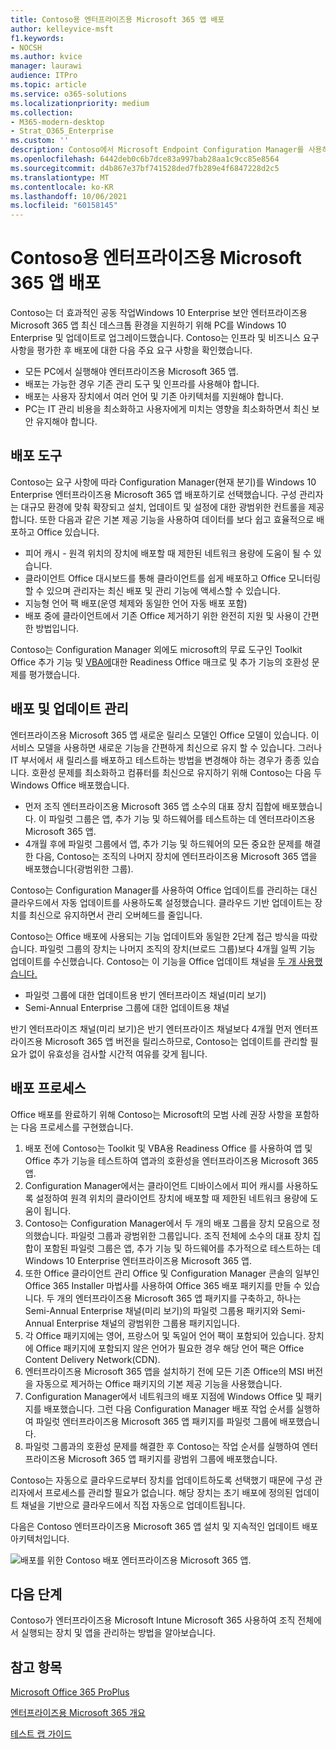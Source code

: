 ```yaml
---
title: Contoso용 엔터프라이즈용 Microsoft 365 앱 배포
author: kelleyvice-msft
f1.keywords:
- NOCSH
ms.author: kvice
manager: laurawi
audience: ITPro
ms.topic: article
ms.service: o365-solutions
ms.localizationpriority: medium
ms.collection:
- M365-modern-desktop
- Strat_O365_Enterprise
ms.custom: ''
description: Contoso에서 Microsoft Endpoint Configuration Manager를 사용하여 엔터프라이즈용 Microsoft 365 앱을 배포하는 방식을 이해합니다.
ms.openlocfilehash: 6442deb0c6b7dce83a997bab28aa1c9cc85e8564
ms.sourcegitcommit: d4b867e37bf741528ded7fb289e4f6847228d2c5
ms.translationtype: MT
ms.contentlocale: ko-KR
ms.lasthandoff: 10/06/2021
ms.locfileid: "60158145"
---
```

# <a name="microsoft-365-apps-for-enterprise-deployment-for-contoso"></a>Contoso용 엔터프라이즈용 Microsoft 365 앱 배포

Contoso는 더 효과적인 공동 작업Windows 10 Enterprise 보안 엔터프라이즈용 Microsoft 365 앱 최신 데스크톱 환경을 지원하기 위해 PC를 Windows 10 Enterprise 및 업데이트로 업그레이드했습니다. Contoso는 인프라 및 비즈니스 요구 사항을 평가한 후 배포에 대한 다음 주요 요구 사항을 확인했습니다.

- 모든 PC에서 실행해야 엔터프라이즈용 Microsoft 365 앱.
- 배포는 가능한 경우 기존 관리 도구 및 인프라를 사용해야 합니다.
- 배포는 사용자 장치에서 여러 언어 및 기존 아키텍처를 지원해야 합니다.
- PC는 IT 관리 비용을 최소화하고 사용자에게 미치는 영향을 최소화하면서 최신 보안 유지해야 합니다.

## <a name="deployment-tools"></a>배포 도구

Contoso는 요구 사항에 따라 Configuration Manager(현재 분기)를 Windows 10 Enterprise 엔터프라이즈용 Microsoft 365 앱 배포하기로 선택했습니다. 구성 관리자는 대규모 환경에 맞춰 확장되고 설치, 업데이트 및 설정에 대한 광범위한 컨트롤을 제공합니다. 또한 다음과 같은 기본 제공 기능을 사용하여 데이터를 보다 쉽고 효율적으로 배포하고 Office 있습니다.

- 피어 캐시 - 원격 위치의 장치에 배포할 때 제한된 네트워크 용량에 도움이 될 수 있습니다.
- 클라이언트 Office 대시보드를 통해 클라이언트를 쉽게 배포하고 Office 모니터링할 수 있으며 관리자는 최신 배포 및 관리 기능에 액세스할 수 있습니다.
- 지능형 언어 팩 배포(운영 체제와 동일한 언어 자동 배포 포함)
- 배포 중에 클라이언트에서 기존 Office 제거하기 위한 완전히 지원 및 사용이 간편한 방법입니다.

Contoso는 Configuration Manager 외에도 microsoft의 무료 도구인 Toolkit Office 추가 기능 및 [VBA에](/deployoffice/readiness-toolkit-application-compatibility-microsoft-365-apps)대한 Readiness Office 매크로 및 추가 기능의 호환성 문제를 평가했습니다.

## <a name="managing-deployment-and-updates"></a>배포 및 업데이트 관리

엔터프라이즈용 Microsoft 365 앱 새로운 릴리스 모델인 Office 모델이 있습니다. 이 서비스 모델을 사용하면 새로운 기능을 간편하게 최신으로 유지 할 수 있습니다. 그러나 IT 부서에서 새 릴리스를 배포하고 테스트하는 방법을 변경해야 하는 경우가 종종 있습니다. 호환성 문제를 최소화하고 컴퓨터를 최신으로 유지하기 위해 Contoso는 다음 두 Windows Office 배포했습니다.

- 먼저 조직 엔터프라이즈용 Microsoft 365 앱 소수의 대표 장치 집합에 배포했습니다. 이 파일럿 그룹은 앱, 추가 기능 및 하드웨어를 테스트하는 데 엔터프라이즈용 Microsoft 365 앱.
- 4개월 후에 파일럿 그룹에서 앱, 추가 기능 및 하드웨어의 모든 중요한 문제를 해결한 다음, Contoso는 조직의 나머지 장치에 엔터프라이즈용 Microsoft 365 앱을 배포했습니다(광범위한 그룹).

Contoso는 Configuration Manager를 사용하여 Office 업데이트를 관리하는 대신 클라우드에서 자동 업데이트를 사용하도록 설정했습니다. 클라우드 기반 업데이트는 장치를 최신으로 유지하면서 관리 오버헤드를 줄입니다.

Contoso는 Office 배포에 사용되는 기능 업데이트와 동일한 2단계 접근 방식을 따랐습니다. 파일럿 그룹의 장치는 나머지 조직의 장치(브로드 그룹)보다 4개월 일찍 기능 업데이트를 수신했습니다. Contoso는 이 기능을 Office 업데이트 채널을 [두 개 사용했습니다.](/DeployOffice/overview-update-channels)

- 파일럿 그룹에 대한 업데이트용 반기 엔터프라이즈 채널(미리 보기)
- Semi-Annual Enterprise 그룹에 대한 업데이트용 채널

반기 엔터프라이즈 채널(미리 보기)은 반기 엔터프라이즈 채널보다 4개월 먼저 엔터프라이즈용 Microsoft 365 앱 버전을 릴리스하므로, Contoso는 업데이트를 관리할 필요가 없이 유효성을 검사할 시간적 여유를 갖게 됩니다.

## <a name="deployment-process"></a>배포 프로세스

Office 배포를 완료하기 위해 Contoso는 Microsoft의 모범 사례 권장 사항을 포함하는 다음 프로세스를 구현했습니다.

1. 배포 전에 Contoso는 Toolkit 및 VBA용 Readiness Office 를 사용하여 앱 및 Office 추가 기능을 테스트하여 앱과의 호환성을 엔터프라이즈용 Microsoft 365 앱.
1. Configuration Manager에서는 클라이언트 디바이스에서 피어 캐시를 사용하도록 설정하여 원격 위치의 클라이언트 장치에 배포할 때 제한된 네트워크 용량에 도움이 됩니다. 
1. Contoso는 Configuration Manager에서 두 개의 배포 그룹을 장치 모음으로 정의했습니다. 파일럿 그룹과 광범위한 그룹입니다. 조직 전체에 소수의 대표 장치 집합이 포함된 파일럿 그룹은 앱, 추가 기능 및 하드웨어를 추가적으로 테스트하는 데 Windows 10 Enterprise 엔터프라이즈용 Microsoft 365 앱.
1. 또한 Office 클라이언트 관리 Office 및 Configuration Manager 콘솔의 일부인 Office 365 Installer 마법사를 사용하여 Office 365 배포 패키지를 만들 수 있습니다. 두 개의 엔터프라이즈용 Microsoft 365 앱 패키지를 구축하고, 하나는 Semi-Annual Enterprise 채널(미리 보기)의 파일럿 그룹용 패키지와 Semi-Annual Enterprise 채널의 광범위한 그룹용 패키지입니다.
2. 각 Office 패키지에는 영어, 프랑스어 및 독일어 언어 팩이 포함되어 있습니다. 장치에 Office 패키지에 포함되지 않은 언어가 필요한 경우 해당 언어 팩은 Office Content Delivery Network(CDN).
3. 엔터프라이즈용 Microsoft 365 앱을 설치하기 전에 모든 기존 Office의 MSI 버전을 자동으로 제거하는 Office 패키지의 기본 제공 기능을 사용했습니다.
4. Configuration Manager에서 네트워크의 배포 지점에 Windows Office 및 패키지를 배포했습니다. 그런 다음 Configuration Manager 배포 작업 순서를 실행하여 파일럿 엔터프라이즈용 Microsoft 365 앱 패키지를 파일럿 그룹에 배포했습니다.
5. 파일럿 그룹과의 호환성 문제를 해결한 후 Contoso는 작업 순서를 실행하여 엔터프라이즈용 Microsoft 365 앱 패키지를 광범위 그룹에 배포했습니다.

Contoso는 자동으로 클라우드로부터 장치를 업데이트하도록 선택했기 때문에 구성 관리자에서 프로세스를 관리할 필요가 없습니다. 해당 장치는 초기 배포에 정의된 업데이트 채널을 기반으로 클라우드에서 직접 자동으로 업데이트됩니다.

다음은 Contoso 엔터프라이즈용 Microsoft 365 앱 설치 및 지속적인 업데이트 배포 아키텍처입니다.

![배포를 위한 Contoso 배포 엔터프라이즈용 Microsoft 365 앱.](../media/contoso-o365pp/contoso-o365pp-fig1.png)
 
## <a name="next-step"></a>다음 단계

Contoso가 엔터프라이즈용 Microsoft Intune Microsoft 365 사용하여 조직 전체에서 실행되는 장치 및 앱을 관리하는 방법을 알아보습니다. [](contoso-mdm.md)

## <a name="see-also"></a>참고 항목

[Microsoft Office 365 ProPlus](/deployoffice/deployment-guide-microsoft-365-apps)

[엔터프라이즈용 Microsoft 365 개요](microsoft-365-overview.md)

[테스트 랩 가이드](m365-enterprise-test-lab-guides.md)